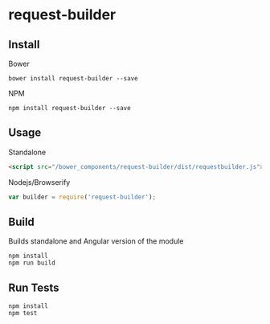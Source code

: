 # request-builder

## Install

Bower

```
bower install request-builder --save
```

NPM

```
npm install request-builder --save
```

## Usage

Standalone

```html
<script src="/bower_components/request-builder/dist/requestbuilder.js"></script>
```

Nodejs/Browserify

```js
var builder = require('request-builder');
```

## Build

Builds standalone and Angular version of the module

```
npm install
npm run build
```

## Run Tests

```
npm install
npm test
```